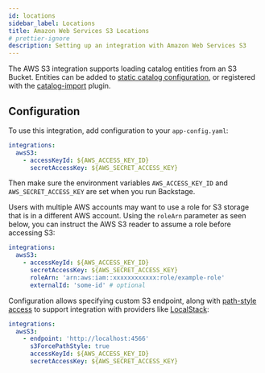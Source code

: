 ```yaml
---
id: locations
sidebar_label: Locations
title: Amazon Web Services S3 Locations
# prettier-ignore
description: Setting up an integration with Amazon Web Services S3
---
```


The AWS S3 integration supports loading catalog entities from an S3 Bucket.
Entities can be added to
[static catalog configuration](../../features/software-catalog/configuration.md),
or registered with the
[catalog-import](https://github.com/backstage/backstage/tree/master/plugins/catalog-import)
plugin.

## Configuration

To use this integration, add configuration to your `app-config.yaml`:

```yaml
integrations:
  awsS3:
    - accessKeyId: ${AWS_ACCESS_KEY_ID}
      secretAccessKey: ${AWS_SECRET_ACCESS_KEY}
```

Then make sure the environment variables `AWS_ACCESS_KEY_ID` and
`AWS_SECRET_ACCESS_KEY` are set when you run Backstage.

Users with multiple AWS accounts may want to use a role for S3 storage that is
in a different AWS account. Using the `roleArn` parameter as seen below, you can
instruct the AWS S3 reader to assume a role before accessing S3:

```yaml
integrations:
  awsS3:
    - accessKeyId: ${AWS_ACCESS_KEY_ID}
      secretAccessKey: ${AWS_SECRET_ACCESS_KEY}
      roleArn: 'arn:aws:iam::xxxxxxxxxxxx:role/example-role'
      externalId: 'some-id' # optional
```

Configuration allows specifying custom S3 endpoint, along with
[path-style access](https://docs.aws.amazon.com/AmazonS3/latest/userguide/VirtualHosting.html)
to support integration with providers like
[LocalStack](https://github.com/localstack/localstack):

```yaml
integrations:
  awsS3:
    - endpoint: 'http://localhost:4566'
      s3ForcePathStyle: true
      accessKeyId: ${AWS_ACCESS_KEY_ID}
      secretAccessKey: ${AWS_SECRET_ACCESS_KEY}
```

